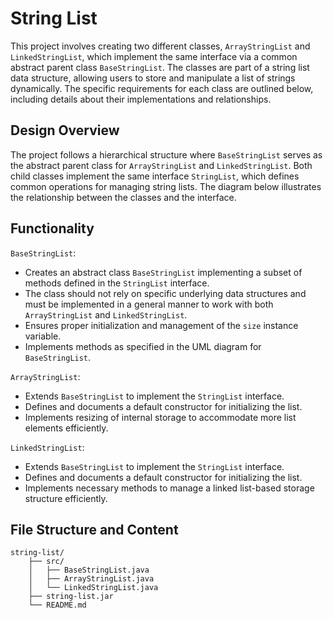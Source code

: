 # String List
This project involves creating two different classes, `ArrayStringList` and `LinkedStringList`, which implement the same interface via a common abstract parent class `BaseStringList`. The classes are part of a string list data structure, allowing users to store and manipulate a list of strings dynamically. The specific requirements for each class are outlined below, including details about their implementations and relationships.

## Design Overview
The project follows a hierarchical structure where `BaseStringList` serves as the abstract parent class for `ArrayStringList` and `LinkedStringList`. Both child classes implement the same interface `StringList`, which defines common operations for managing string lists. The diagram below illustrates the relationship between the classes and the interface.

## Functionality
`BaseStringList`:
- Creates an abstract class `BaseStringList` implementing a subset of methods defined in the `StringList` interface.
- The class should not rely on specific underlying data structures and must be implemented in a general manner to work with both `ArrayStringList` and `LinkedStringList`.
- Ensures proper initialization and management of the `size` instance variable.
- Implements methods as specified in the UML diagram for `BaseStringList`.

`ArrayStringList`:
- Extends `BaseStringList` to implement the `StringList` interface.
- Defines and documents a default constructor for initializing the list.
- Implements resizing of internal storage to accommodate more list elements efficiently.

`LinkedStringList`:
- Extends `BaseStringList` to implement the `StringList` interface.
- Defines and documents a default constructor for initializing the list.
- Implements necessary methods to manage a linked list-based storage structure efficiently.

## File Structure and Content
```
string-list/
    ├── src/
    │   ├── BaseStringList.java
    │   ├── ArrayStringList.java
    │   └── LinkedStringList.java
    ├── string-list.jar
    └── README.md
```
